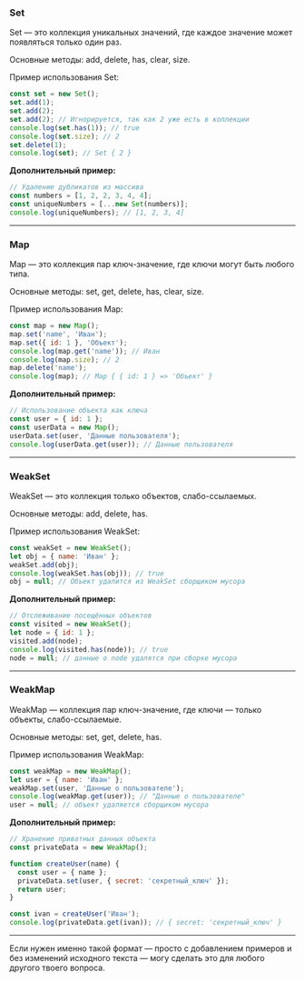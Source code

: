### Set

Set — это коллекция уникальных значений, где каждое значение может появляться только один раз.

Основные методы: add, delete, has, clear, size.

Пример использования Set:

```js
const set = new Set();
set.add(1);
set.add(2);
set.add(2); // Игнорируется, так как 2 уже есть в коллекции
console.log(set.has(1)); // true
console.log(set.size); // 2
set.delete(1);
console.log(set); // Set { 2 }
```

**Дополнительный пример:**

```js
// Удаление дубликатов из массива
const numbers = [1, 2, 2, 3, 4, 4];
const uniqueNumbers = [...new Set(numbers)];
console.log(uniqueNumbers); // [1, 2, 3, 4]
```

---

### Map

Map — это коллекция пар ключ-значение, где ключи могут быть любого типа.

Основные методы: set, get, delete, has, clear, size.

Пример использования Map:

```js
const map = new Map();
map.set('name', 'Иван');
map.set({ id: 1 }, 'Объект');
console.log(map.get('name')); // Иван
console.log(map.size); // 2
map.delete('name');
console.log(map); // Map { { id: 1 } => 'Объект' }
```

**Дополнительный пример:**

```js
// Использование объекта как ключа
const user = { id: 1 };
const userData = new Map();
userData.set(user, 'Данные пользователя');
console.log(userData.get(user)); // Данные пользователя
```

---

### WeakSet

WeakSet — это коллекция только объектов, слабо-ссылаемых.

Основные методы: add, delete, has.

Пример использования WeakSet:

```js
const weakSet = new WeakSet();
let obj = { name: 'Иван' };
weakSet.add(obj);
console.log(weakSet.has(obj)); // true
obj = null; // Объект удалится из WeakSet сборщиком мусора
```

**Дополнительный пример:**

```js
// Отслеживание посещённых объектов
const visited = new WeakSet();
let node = { id: 1 };
visited.add(node);
console.log(visited.has(node)); // true
node = null; // данные о node удалятся при сборке мусора
```

---

### WeakMap

WeakMap — коллекция пар ключ-значение, где ключи — только объекты, слабо-ссылаемые.

Основные методы: set, get, delete, has.

Пример использования WeakMap:

```js
const weakMap = new WeakMap();
let user = { name: 'Иван' };
weakMap.set(user, 'Данные о пользователе');
console.log(weakMap.get(user)); // "Данные о пользователе"
user = null; // объект удаляется сборщиком мусора
```

**Дополнительный пример:**

```js
// Хранение приватных данных объекта
const privateData = new WeakMap();

function createUser(name) {
  const user = { name };
  privateData.set(user, { secret: 'секретный_ключ' });
  return user;
}

const ivan = createUser('Иван');
console.log(privateData.get(ivan)); // { secret: 'секретный_ключ' }
```

---

Если нужен именно такой формат — просто с добавлением примеров и без изменений исходного текста — могу сделать это для любого другого твоего вопроса.
